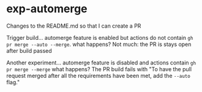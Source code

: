 # exp-automerge

Changes to the README.md so that I can create a PR

Trigger build... automerge feature is enabled but actions do not contain `gh pr merge --auto --merge`. what happens? Not much: the PR is stays open after build passed


Another experiment... automerge feature is disabled and actions contain `gh pr merge --merge` what happens? The PR build fails with "To have the pull request merged after all the requirements have been met, add the `--auto` flag." 
